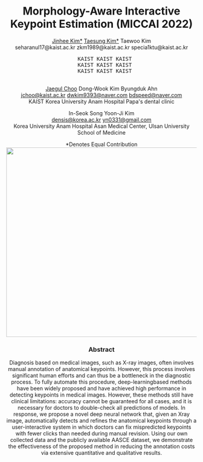 <div><h1 align="center">Morphology-Aware Interactive Keypoint Estimation (MICCAI 2022)</h1></div>

<div align="center">
  <a href="https://sites.google.com/view/jinhee-kim">Jinhee Kim*</a> <a href="https://github.com/ts-kim/">Taesung Kim*</a> Taewoo Kim<br>
  seharanul17@kaist.ac.kr zkm1989@kaist.ac.kr specia1ktu@kaist.ac.kr<br>
  <pre>
  KAIST KAIST KAIST
  KAIST KAIST KAIST
  KAIST KAIST KAIST
  </pre>

  <a href="https://sites.google.com/site/jaegulchoo/">Jaegul Choo</a> Dong-Wook Kim Byungduk Ahn<br>
  jchoo@kaist.ac.kr dwkim9393@naver.com bdspeed@naver.com<br>
  KAIST Korea University Anam Hospital Papa's dental clinic<br>
  
  In-Seok Song Yoon-Ji Kim<br>
  densis@korea.ac.kr yn0331@gmail.com<br>
  Korea University Anam Hospital Asan Medical Center, Ulsan University School of Medicine
</div>

<div align="center">
*Denotes Equal Contribution
</div>

<img align="center" src="./video.gif" width="1000px" height="500px">

<div align="center">
<h3>Abstract</h3>

Diagnosis based on medical images, such as X-ray images, often involves manual annotation of anatomical keypoints. However, this process involves significant human efforts and can thus be a bottleneck in the diagnostic process. To fully automate this procedure, deep-learningbased methods have been widely proposed and have achieved high performance in detecting keypoints in medical images. However, these methods still have clinical limitations: accuracy cannot be guaranteed for all cases, and it is necessary for doctors to double-check all predictions of models.
In response, we propose a novel deep neural network that, given an Xray image, automatically detects and refines the anatomical keypoints through a user-interactive system in which doctors can fix mispredicted keypoints with fewer clicks than needed during manual revision. Using our own collected data and the publicly available AASCE dataset, we demonstrate the effectiveness of the proposed method in reducing the annotation costs via extensive quantitative and qualitative results.
</div>
